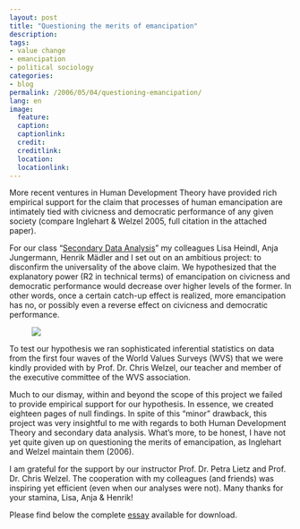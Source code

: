 ```yaml
---
layout: post
title: "Questioning the merits of emancipation"
description:
tags:
- value change
- emancipation
- political sociology
categories:
- blog
permalink: /2006/05/04/questioning-emancipation/
lang: en
image:
  feature:
  caption: 
  captionlink: 
  credit: 
  creditlink: 
  location: 
  locationlink:
---
```


More recent ventures in Human Development Theory have provided rich empirical support for the claim that processes of human emancipation are intimately tied with civicness and democratic performance of any given society (compare Inglehart & Welzel 2005, full citation in the attached paper).

<!--more-->

For our class “[Secondary Data Analysis](http://www.jacobs-university.de/academics/courses/Spring_2006/SHSS/990212_1/)” my colleagues Lisa Heindl, Anja Jungermann, Henrik Mädler and I set out on an ambitious project: to disconfirm the universality of the above claim. 
We hypothesized that the explanatory power (R2 in technical terms) of emancipation on civicness and democratic performance would decrease over higher levels of the former. 
In other words, once a certain catch-up effect is realized, more emancipation has no, or possibly even a reverse effect on civicness and democratic performance.

<figure>
    <a href="https://dl.dropboxusercontent.com/u/5341489/images/questioning-the-merits-of-emancipation.jpg"><img src="https://dl.dropboxusercontent.com/u/5341489/images/questioning-the-merits-of-emancipation.jpg"></a>
</figure>

To test our hypothesis we ran sophisticated inferential statistics on data from the first four waves of the World Values Surveys (WVS) that we were kindly provided with by Prof. Dr. Chris Welzel, our teacher and member of the executive committee of the WVS association.

Much to our dismay, within and beyond the scope of this project we failed to provide empirical support for our hypothesis. 
In essence, we created eighteen pages of null findings. 
In spite of this “minor” drawback, this project was very insightful to me with regards to both Human Development Theory and secondary data analysis. 
What’s more, to be honest, I have not yet quite given up on questioning the merits of emancipation, as Inglehart and Welzel maintain them (2006).

I am grateful for the support by our instructor Prof. Dr. Petra Lietz and Prof. Dr. Chris Welzel. 
The cooperation with my colleagues (and friends) was inspiring yet efficient (even when our analyses were not). 
Many thanks for your stamina, Lisa, Anja & Henrik!

Please find below the complete [essay](http://dl.dropboxusercontent.com/u/5341489/images/questioning-the-merits-m-held-l-heindl-a-jungermann-h-maedler.pdf) available for download.